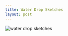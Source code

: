 ```yaml
---
title: Water Drop Sketches
layout: post
---
```

![water drop sketches](/img/Untitled-Water-Drop-Game/dropSketches.jpeg)
